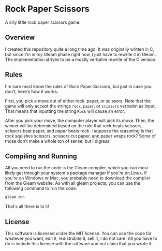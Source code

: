 # Rock Paper Scissors

A silly little rock paper scissors game.

## Overview

I created this repository quite a long time ago. It was originally written in
C, but since I'm in my Gleam phase right now, I just have to rewrite it in
Gleam. The implementation strives to be a mostly verbatim rewrite of the C
version.

## Rules

I'm sure most know the rules of Rock Paper Scissors, but just in case you
don't, here's how it works:

First, you pick a move out of either rock, paper, or scissors. Note that the
game will only accept the strings `rock`, `paper`, or `scissors` verbatim as
input. That means that inputting the string `Rock` will cause an error.

After you pick your move, the computer player will pick its move. Then, the
winner will be determined based on the rule that rock beats scissors, scissors
beat paper, and paper beats rock. I suppose the reasoning is that rock squishes
scissors, scissors cut paper, and paper wraps rock? Some of those don't make a
whole ton of sense, but I digress.

## Compiling and Running

All you need to run the code is the Gleam compiler, which you can most likely
get through your system's package manager if you're on Linux. If you're on
Windows or Mac, you probably need to download the compiler from the Gleam
website. As with all gleam projects, you can use the following command to run
the code:

```sh
gleam run
```

That's all there is to it!

## License

This software is licensed under the MIT license. You can use the code for
whatever you want, edit it, redistrubite it, sell it, I do not care. All you
have to do is include this license with the software and not claim that you
wrote it.
